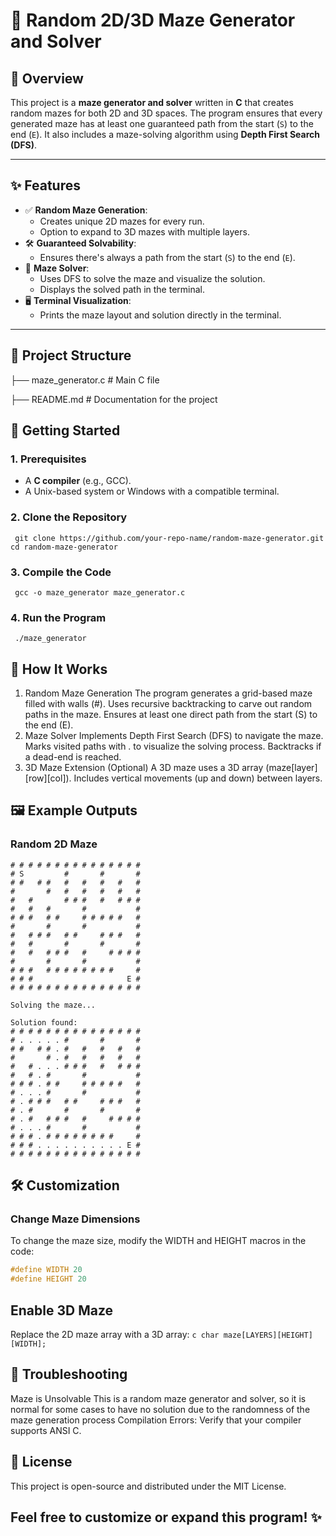 # 🧩 Random 2D/3D Maze Generator and Solver

## 📜 Overview
This project is a **maze generator and solver** written in **C** that creates random mazes for both 2D and 3D spaces. The program ensures that every generated maze has at least one guaranteed path from the start (`S`) to the end (`E`). It also includes a maze-solving algorithm using **Depth First Search (DFS)**.

---

## ✨ Features
- ✅ **Random Maze Generation**:
  - Creates unique 2D mazes for every run.
  - Option to expand to 3D mazes with multiple layers.
- 🛠 **Guaranteed Solvability**:
  - Ensures there's always a path from the start (`S`) to the end (`E`).
- 🤖 **Maze Solver**:
  - Uses DFS to solve the maze and visualize the solution.
  - Displays the solved path in the terminal.
- 🖥 **Terminal Visualization**:
  - Prints the maze layout and solution directly in the terminal.

---

## 📂 Project Structure
├── maze_generator.c # Main C file

├── README.md # Documentation for the project

## 🚀 Getting Started
### 1. Prerequisites
- A **C compiler** (e.g., GCC).
- A Unix-based system or Windows with a compatible terminal.

### 2. Clone the Repository
``` git clone https://github.com/your-repo-name/random-maze-generator.git cd random-maze-generator```

### 3. Compile the Code
``` gcc -o maze_generator maze_generator.c```

### 4. Run the Program
``` ./maze_generator```

## 🔧 How It Works
1. Random Maze Generation
  The program generates a grid-based maze filled with walls (#).
  Uses recursive backtracking to carve out random paths in the maze.
  Ensures at least one direct path from the start (S) to the end (E).
2. Maze Solver
  Implements Depth First Search (DFS) to navigate the maze.
  Marks visited paths with . to visualize the solving process.
  Backtracks if a dead-end is reached.
3. 3D Maze Extension (Optional)
  A 3D maze uses a 3D array (maze[layer][row][col]).
  Includes vertical movements (up and down) between layers.


## 🖼 Example Outputs

### Random 2D Maze

```
# # # # # # # # # # # # # # # 
# S         #       #       # 
# #   # #   #   #   #   #   # 
#       #   #   #   #   #   # 
#   #       # # #   #   # # # 
#   #   #       #           # 
# # #   # #     # # # # #   # 
#       #       #           # 
#   # # #   # #     # # #   # 
#   #       #       #       # 
#   #   # # #   #     # # # # 
#       #       #           # 
# # #   # # # # # # # #     # 
# # #                     E # 
# # # # # # # # # # # # # # # 

Solving the maze...

Solution found:
# # # # # # # # # # # # # # # 
# . . . . . #       #       # 
# #   # # . #   #   #   #   # 
#       # . #   #   #   #   # 
#   # . . . # # #   #   # # # 
#   # . #       #           # 
# # # . # #     # # # # #   # 
# . . . #       #           # 
# . # # #   # #     # # #   # 
# . #       #       #       # 
# . #   # # #   #     # # # # 
# . . . #       #           # 
# # # . # # # # # # # #     # 
# # # . . . . . . . . . . E # 
# # # # # # # # # # # # # # # 
```
## 🛠 Customization
### Change Maze Dimensions
To change the maze size, modify the WIDTH and HEIGHT macros in the code:
```c 
#define WIDTH 20
#define HEIGHT 20
```

## Enable 3D Maze
Replace the 2D maze array with a 3D array:
  ```c char maze[LAYERS][HEIGHT][WIDTH];```

## 🤔 Troubleshooting
Maze is Unsolvable
This is a random maze generator and solver, so it is normal for some cases to have no solution due to the randomness of the maze generation process
Compilation Errors:
Verify that your compiler supports ANSI C.

## 📜 License 
This project is open-source and distributed under the MIT License.

## Feel free to customize or expand this program! ✨
